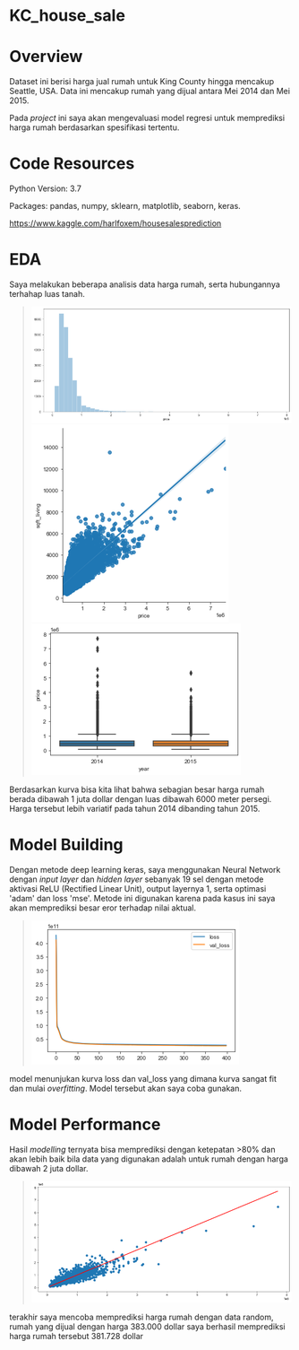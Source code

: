 # KC_house_sale

# Overview
Dataset ini berisi harga jual rumah untuk King County hingga mencakup Seattle, USA. Data ini mencakup rumah yang dijual antara Mei 2014 dan Mei 2015. 

Pada _project_ ini saya akan mengevaluasi model regresi untuk memprediksi harga rumah berdasarkan spesifikasi tertentu.

# Code Resources

Python Version: 3.7

Packages: pandas, numpy, sklearn, matplotlib, seaborn, keras.

https://www.kaggle.com/harlfoxem/housesalesprediction

# EDA

Saya melakukan beberapa analisis data harga rumah, serta hubungannya terhahap luas tanah.

>![Harga Rumah](/harga_rumah.png)
>![Harga Rumah Luas](/luas_harga.png)
>![Harga Tahun](/harga_tahunan.png)

Berdasarkan kurva bisa kita lihat bahwa sebagian besar harga rumah berada dibawah 1 juta dollar dengan luas dibawah 6000 meter persegi.
Harga tersebut lebih variatif pada tahun 2014 dibanding tahun 2015.

# Model Building
Dengan metode deep learning keras, saya menggunakan Neural Network dengan _input layer_ dan _hidden layer_ sebanyak 19 sel dengan metode aktivasi ReLU (Rectified Linear Unit), output layernya 1, serta optimasi 'adam' dan loss 'mse'. Metode ini digunakan karena pada kasus ini saya akan memprediksi besar eror terhadap nilai aktual.

>![model](/model.png)

model menunjukan kurva loss dan val_loss yang dimana kurva sangat fit dan mulai _overfitting_. Model tersebut akan saya coba gunakan.

# Model Performance
Hasil _modelling_ ternyata bisa memprediksi dengan ketepatan >80% dan akan lebih baik bila data yang digunakan adalah untuk rumah dengan harga dibawah 2 juta dollar.

>![model](/prediksi_harga.png)

terakhir saya mencoba memprediksi harga rumah dengan data random, rumah yang dijual dengan harga 383.000 dollar saya berhasil memprediksi harga rumah tersebut 381.728 dollar
